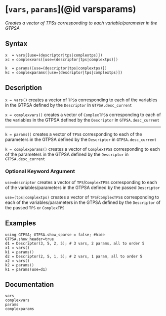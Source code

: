 # [`vars`, `params`](@id varsparams)
*Creates a vector of TPSs corresponding to each variable/parameter in the GTPSA*
## Syntax
```
x  = vars([use=(descriptor|tps|complextps)])
xc = complexvars([use=(descriptor|tps|complextps)])

k  = params([use=(descriptor|tps|complextps)])
kc = complexparams([use=(descriptor|tps|complextps)])
```

## Description
`x = vars()` creates a vector of `TPS`s corresponding to each of the variables in the GTPSA defined by the `Descriptor` in `GTPSA.desc_current`

`x = complexvars()` creates a vector of `ComplexTPS`s corresponding to each of the variables in the GTPSA defined by the `Descriptor` in `GTPSA.desc_current`

------

`k = params()` creates a vector of `TPS`s corresponding to each of the parameters in the GTPSA defined by the `Descriptor` in `GTPSA.desc_current`

`k = complexparams()` creates a vector of `ComplexTPS`s corresponding to each of the parameters in the GTPSA defined by the `Descriptor` in `GTPSA.desc_current`

### Optional Keyword Argument

`use=descriptor` creates a vector of `TPS`/`ComplexTPS`s corresponding to each of the variables/parameters in the GTPSA defined by the passed `Descriptor`

`use=(tps|complextps)` creates a vector of `TPS`/`ComplexTPS`s corresponding to each of the variables/parameters in the GTPSA defined by the `Descriptor` of the passed `TPS` or `ComplexTPS`


## Examples
```@repl desc
using GTPSA; GTPSA.show_sparse = false; #hide
GTPSA.show_header=true
d1 = Descriptor(3, 5, 2, 5); # 3 vars, 2 params, all to order 5
x1 = vars()
k1 = params()
d2 = Descriptor(2, 5, 1, 5); # 2 vars, 1 param, all to order 5
x2 = vars()
k2 = params()
k1 = params(use=d1)
```

## Documentation
```@docs
vars
complexvars
params
complexparams
```